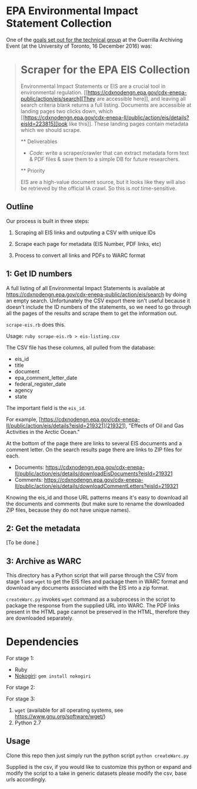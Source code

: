 # EPA Environmental Impact Statement Collection

One of the [goals set out for the technical group](https://github.com/guerrilla-archiving/eot-sprint-toolkit/blob/master/Tech-Group-Goals.org) at the Guerrilla Archiving Event (at the University of Toronto, 16 December 2016) was:

> # Scraper for the EPA EIS Collection
>
> Environmental Impact Statements or EIS are a crucial tool in environmental regulation.  [[https://cdxnodengn.epa.gov/cdx-enepa-public/action/eis/search][They are accessible here]], and leaving all search criteria blank returns a full listing. Documents are accessible at landing pages two clicks down, which [[https://cdxnodengn.epa.gov/cdx-enepa-II/public/action/eis/details?eisId=223815][look like this]].  These landing pages contain metadata which we should scrape.
>
> ** Deliverables
> - *Code:* write a scraper/crawler that can extract metadata form text & PDF files & save them to a simple DB for future researchers.
>
> ** Priority
>
> EIS are a high-value document source, but it looks like they will also be retrieved by the official IA crawl. So this is *not* time-sensitive.

## Outline

Our process is built in three steps:

1. Scraping all EIS links and outputing a CSV with unique IDs

2. Scrape each page for metadata (EIS Number, PDF links, etc)

3. Process to convert all links and PDFs to WARC format

## 1: Get ID numbers

A full listing of all Environmental Impact Statements is available at https://cdxnodengn.epa.gov/cdx-enepa-public/action/eis/search by doing an empty search. Unfortunately the CSV export there isn't useful because it doesn't include the ID numbers of the statements, so we need to go through all the pages of the results and scrape them to get the information out.

`scrape-eis.rb` does this.

Usage: `ruby scrape-eis.rb > eis-listing.csv`

The CSV file has these columns, all pulled from the database:

* eis_id
* title
* document
* epa_comment_letter_date
* federal_register_date
* agency
* state

The important field is the `eis_id`.

For example, [https://cdxnodengn.epa.gov/cdx-enepa-II/public/action/eis/details?eisId=219321](219321), "Effects of Oil and Gas Activities in the Arctic Ocean."

At the bottom of the page there are links to several EIS documents and a comment letter.  On the search results page there are links to ZIP files for each.

* Documents: https://cdxnodengn.epa.gov/cdx-enepa-II/public/action/eis/details/downloadEisDocuments?eisId=219321
* Comments: https://cdxnodengn.epa.gov/cdx-enepa-II/public/action/eis/details/downloadCommentLetters?eisId=219321

Knowing the eis_id and those URL patterns means it's easy to download all the documents and comments (but make sure to rename the downloaded ZIP files, because they do not have unique names).

## 2: Get the metadata

[To be done.]

## 3: Archive as WARC

This directory has a Python script that will parse through the CSV from stage 1 use `wget` to get the EIS files and package them in WARC format and download any documents associated with the EIS into a zip format.

`createWarc.py` invokes `wget` command as a subprocess in the script to package the response from the supplied URL into WARC. The PDF links present in the HTML page cannot be preserved in the HTML, therefore they are downloaded separately.


# Dependencies

For stage 1:

* Ruby
* [Nokogiri](http://www.nokogiri.org/): `gem install nokogiri`

For stage 2:

For stage 3:

1. `wget` (available for all operating systems, see https://www.gnu.org/software/wget/)
2. Python 2.7

## Usage

Clone this repo then just simply run the python script `python createWarc.py`

Supplied is the csv, if you would like to customize this python or expand and modify the script to a take in generic datasets please modify the csv, base urls accordingly.
